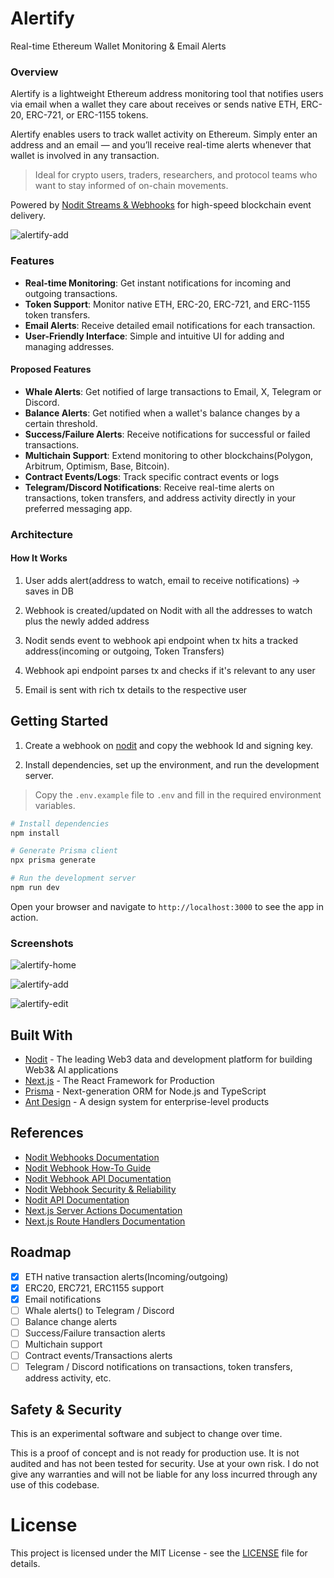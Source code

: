 # Alertify

Real-time Ethereum Wallet Monitoring & Email Alerts

### Overview

Alertify is a lightweight Ethereum address monitoring tool that notifies users via email when a wallet they care about receives or sends native ETH, ERC-20, ERC-721, or ERC-1155 tokens.

Alertify enables users to track wallet activity on Ethereum. Simply enter an address and an email — and you’ll receive real-time alerts whenever that wallet is involved in any transaction.

> Ideal for crypto users, traders, researchers, and protocol teams who want to stay informed of on-chain movements.

Powered by [Nodit Streams & Webhooks](https://nodit.io) for high-speed blockchain event delivery.

![alertify-add](https://github.com/user-attachments/assets/80189de4-1ab5-4d90-98a7-735d383e3b10)

### Features

- **Real-time Monitoring**: Get instant notifications for incoming and outgoing transactions.
- **Token Support**: Monitor native ETH, ERC-20, ERC-721, and ERC-1155 token transfers.
- **Email Alerts**: Receive detailed email notifications for each transaction.
- **User-Friendly Interface**: Simple and intuitive UI for adding and managing addresses.

#### Proposed Features

- **Whale Alerts**: Get notified of large transactions to Email, X, Telegram or Discord.
- **Balance Alerts**: Get notified when a wallet's balance changes by a certain threshold.
- **Success/Failure Alerts**: Receive notifications for successful or failed transactions.
- **Multichain Support**: Extend monitoring to other blockchains(Polygon, Arbitrum, Optimism, Base, Bitcoin).
- **Contract Events/Logs**: Track specific contract events or logs
- **Telegram/Discord Notifications**: Receive real-time alerts on transactions, token transfers, and address activity directly in your preferred messaging app.

### Architecture

#### How It Works

1. User adds alert(address to watch, email to receive notifications) → saves in DB

2. Webhook is created/updated on Nodit with all the addresses to watch plus the newly added address

3. Nodit sends event to webhook api endpoint when tx hits a tracked address(incoming or outgoing, Token Transfers)

4. Webhook api endpoint parses tx and checks if it's relevant to any user

5. Email is sent with rich tx details to the respective user

## Getting Started

1. Create a webhook on [nodit](https://nodit.lambda256.io/webhooks) and copy the webhook Id and signing key.

2. Install dependencies, set up the environment, and run the development server.

> Copy the `.env.example` file to `.env` and fill in the required environment variables.

```bash
# Install dependencies
npm install

# Generate Prisma client
npx prisma generate

# Run the development server
npm run dev
```

Open your browser and navigate to `http://localhost:3000` to see the app in action.

### Screenshots

![alertify-home](https://github.com/user-attachments/assets/d69a76c0-b2ab-4427-af77-e3393056c68c)

![alertify-add](https://github.com/user-attachments/assets/80189de4-1ab5-4d90-98a7-735d383e3b10)

![alertify-edit](https://github.com/user-attachments/assets/d3ca7de6-1eb0-44e1-8941-aad1f83eb288)

## Built With

- [Nodit](https://nodit.io/) - The leading Web3 data and development platform for building Web3& AI applications
- [Next.js](https://nextjs.org/) - The React Framework for Production
- [Prisma](https://www.prisma.io/) - Next-generation ORM for Node.js and TypeScript
- [Ant Design](https://ant.design/) - A design system for enterprise-level products

## References

- [Nodit Webhooks Documentation](https://developer.nodit.io/docs/webhook)
- [Nodit Webhook How-To Guide](https://developer.nodit.io/reference/how-to-use-webhook)
- [Nodit Webhook API Documentation](https://developer.nodit.io/reference/createwebhook)
- [Nodit Webhook Security & Reliability](https://developer.nodit.io/reference/security-reliability)
- [Nodit API Documentation](https://developer.nodit.io/docs/nodit-overview)
- [Next.js Server Actions Documentation](https://nextjs.org/docs/app/building-your-application/data-fetching/server-actions-and-mutations)
- [Next.js Route Handlers Documentation](https://nextjs.org/docs/app/building-your-application/routing/route-handlers)

## Roadmap

- [x] ETH native transaction alerts(Incoming/outgoing)
- [x] ERC20, ERC721, ERC1155 support
- [x] Email notifications
- [ ] Whale alerts() to Telegram / Discord
- [ ] Balance change alerts
- [ ] Success/Failure transaction alerts
- [ ] Multichain support
- [ ] Contract events/Transactions alerts
- [ ] Telegram / Discord notifications on transactions, token transfers, address activity, etc.

## Safety & Security

This is an experimental software and subject to change over time.

This is a proof of concept and is not ready for production use. It is not audited and has not been tested for security. Use at your own risk. I do not give any warranties and will not be liable for any loss incurred through any use of this codebase.

# License

This project is licensed under the MIT License - see the [LICENSE](LICENSE) file for details.
